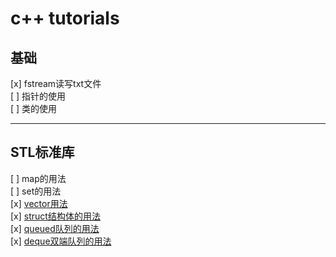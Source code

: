 # c++ tutorials


## 基础


[x] fstream读写txt文件  
[ ] 指针的使用  
[ ] 类的使用  

---

## STL标准库

[ ] map的用法  
[ ] set的用法  
[x] [vector用法](https://zest-pullover-05b.notion.site/C-vector-a8c4ce5689974105b8c3f496881c41bf)  
[x] [struct结构体的用法](https://zest-pullover-05b.notion.site/Struct-80ed9ec2dc14464e8dacd379d1ff1bec)  
[x] [queued队列的用法](https://zest-pullover-05b.notion.site/C-queue-f1ff820ee1194bb290a9d9fb565c2ed4)  
[x] [deque双端队列的用法](https://zest-pullover-05b.notion.site/C-deque-7afb776f4b4546d9aab7d1335bae870c)